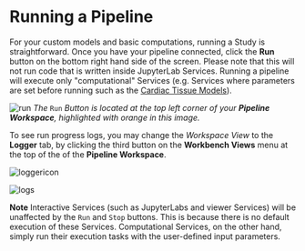 # Running a Pipeline

For your custom models and basic computations, running a Study is straightforward. Once you have your pipeline connected, click the __Run__ button on the bottom right hand side of the screen. Please note that this will not run code that is written inside JupyterLab Services. Running a pipeline will execute only "computational" Services (e.g. Services where parameters are set before running such as the [Cardiac Tissue Models](docs/tutorials/uc_davis.md)). 

![run](https://user-images.githubusercontent.com/28002886/153728517-32afc5d1-69d1-40bb-9ea1-2c88b20a3fc4.png)
*The* ```Run``` *Button is located at the top left corner of your **Pipeline Workspace**, highlighted with orange in this image.*

To see run progress logs, you may change the *Workspace View* to the **Logger** tab, by clicking the third button on the **Workbench Views** menu at the top of the of the **Pipeline Workspace**. 

![loggericon](https://user-images.githubusercontent.com/28002886/153728738-af33ed96-c89d-4d3e-b409-fdcbd0097ec1.png)

![logs](https://user-images.githubusercontent.com/28002886/153728854-c28e7d75-6612-4c58-a410-d8d2b5a066bc.png)
<!-- ![running_CC](https://user-images.githubusercontent.com/32800795/61584661-f1d9f200-ab4b-11e9-8eeb-d4baa96a7e06.gif ':size=500%') -->
**Note** Interactive Services (such as JupyterLabs and viewer Services) will be unaffected by the ```Run``` and ```Stop``` buttons. This is because there is no default execution of these Services. Computational Services, on the other hand, simply run their execution tasks with the user-defined input parameters. 